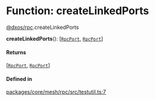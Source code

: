 # Function: createLinkedPorts

[@dxos/rpc](../modules/dxos_rpc.md).createLinkedPorts

**createLinkedPorts**(): [[`RpcPort`](../interfaces/dxos_rpc.RpcPort.md), [`RpcPort`](../interfaces/dxos_rpc.RpcPort.md)]

#### Returns

[[`RpcPort`](../interfaces/dxos_rpc.RpcPort.md), [`RpcPort`](../interfaces/dxos_rpc.RpcPort.md)]

#### Defined in

[packages/core/mesh/rpc/src/testutil.ts:7](https://github.com/dxos/dxos/blob/main/packages/core/mesh/rpc/src/testutil.ts#L7)

